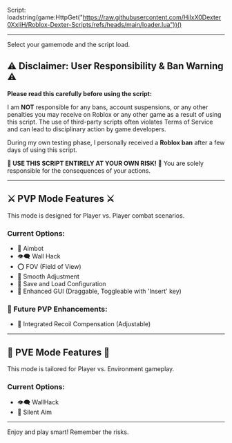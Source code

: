 Script: loadstring(game:HttpGet("https://raw.githubusercontent.com/HiIxX0Dexter0XxIiH/Roblox-Dexter-Scripts/refs/heads/main/loader.lua"))()

---

Select your gamemode and the script load. 

## ⚠️ Disclaimer: User Responsibility & Ban Warning ⚠️

**Please read this carefully before using the script:**

I am **NOT** responsible for any bans, account suspensions, or any other penalties you may receive on Roblox or any other game as a result of using this script. The use of third-party scripts often violates Terms of Service and can lead to disciplinary action by game developers.

During my own testing phase, I personally received a **Roblox ban** after a few days of using this script.

**🛑 USE THIS SCRIPT ENTIRELY AT YOUR OWN RISK! 🛑**
You are solely responsible for the consequences of your actions.

---

## ⚔️ PVP Mode Features ⚔️

This mode is designed for Player vs. Player combat scenarios.

### Current Options:

* 🎯 Aimbot
* 👁️‍🗨️ Wall Hack
* ⭕ FOV (Field of View)
* 💨 Smooth Adjustment
* 💾 Save and Load Configuration
* 🎨 Enhanced GUI (Draggable, Toggleable with 'Insert' key)

### 🚀 Future PVP Enhancements:

* 🔫 Integrated Recoil Compensation (Adjustable)

---

## 🤖 PVE Mode Features 🤖

This mode is tailored for Player vs. Environment gameplay.

### Current Options:

* 👁️‍🗨️ WallHack
* 🤫 Silent Aim

---

Enjoy and play smart! Remember the risks.

